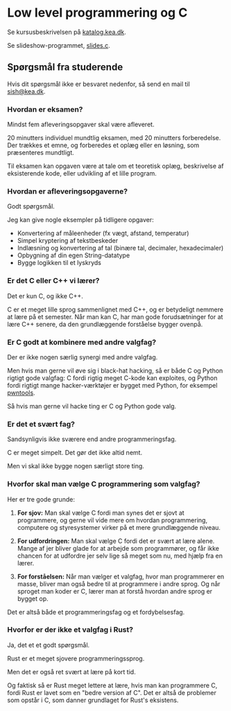 # Low level programmering og C

Se kursusbeskrivelsen på [katalog.kea.dk][katalog].

Se slideshow-programmet, [slides.c](./slides.c).

[katalog]: https://katalog.kea.dk/course/3050456/2024-2025

## Spørgsmål fra studerende

Hvis dit spørgsmål ikke er besvaret nedenfor, så send en mail til sish@kea.dk.

### Hvordan er eksamen?

Mindst fem afleveringsopgaver skal være afleveret.

20 minutters individuel mundtlig eksamen, med 20 minutters forberedelse. Der trækkes et emne, og forberedes et oplæg eller en løsning, som præsenteres mundtligt.

Til eksamen kan opgaven være at tale om et teoretisk oplæg, beskrivelse af eksisterende kode, eller udvikling af et lille program.

### Hvordan er afleveringsopgaverne?

Godt spørgsmål.

Jeg kan give nogle eksempler på tidligere opgaver:

- Konvertering af måleenheder (fx vægt, afstand, temperatur)
- Simpel kryptering af tekstbeskeder
- Indlæsning og konvertering af tal (binære tal, decimaler, hexadecimaler)
- Opbygning af din egen String-datatype
- Bygge logikken til et lyskryds

### Er det C eller C++ vi lærer?

Det er kun C, og ikke C++.

C er et meget lille sprog sammenlignet med C++, og er betydeligt nemmere at lære på et semester. Når man kan C, har man gode forudsætninger for at lære C++ senere, da den grundlæggende forståelse bygger ovenpå.

### Er C godt at kombinere med andre valgfag?

Der er ikke nogen særlig synergi med andre valgfag.

Men hvis man gerne vil øve sig i black-hat hacking, så er både C og Python rigtigt gode valgfag: C fordi rigtig meget C-kode kan exploites, og Python fordi rigtigt mange hacker-værktøjer er bygget med Python, for eksempel [pwntools][pwntools].

Så hvis man gerne vil hacke ting er C og Python gode valg.

[pwntools]: https://docs.pwntools.com/en/stable/about.html

### Er det et svært fag?

Sandsynligvis ikke sværere end andre programmeringsfag.

C er meget simpelt. Det gør det ikke altid nemt.

Men vi skal ikke bygge nogen særligt store ting.

### Hvorfor skal man vælge C programmering som valgfag?

Her er tre gode grunde:

1. **For sjov:** Man skal vælge C fordi man synes det er sjovt at programmere, og gerne vil vide mere om hvordan programmering, computere og styresystemer virker på et mere grundlæggende niveau.

2. **For udfordringen:** Man skal vælge C fordi det er svært at lære alene. Mange af jer bliver glade for at arbejde som programmører, og får ikke chancen for at udfordre jer selv lige så meget som nu, med hjælp fra en lærer.

3. **For forståelsen:** Når man vælger et valgfag, hvor man programmerer en masse, bliver man også bedre til at programmere i andre sprog. Og når sproget man koder er C, lærer man at forstå hvordan andre sprog er bygget op.

Det er altså både et programmeringsfag og et fordybelsesfag.

### Hvorfor er der ikke et valgfag i Rust?

Ja, det et et godt spørgsmål.

Rust er et meget sjovere programmeringssprog.

Men det er også ret svært at lære på kort tid.

Og faktisk så er Rust meget lettere at lære, hvis man kan programmere C, fordi Rust er lavet som en "bedre version af C". Det er altså de problemer som opstår i C, som danner grundlaget for Rust's eksistens.